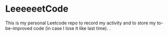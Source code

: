 # LeeeeeetCode

This is my personal Leetcode repo to record my activity and to store my to-be-improved code (in case I lose it like last time). .
